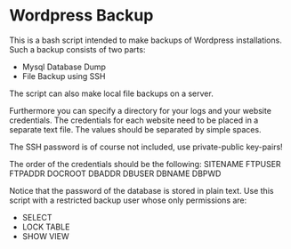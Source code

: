 # Wordpress Backup

This is a bash script intended to make backups of Wordpress installations. Such a backup consists of two parts:

- Mysql Database Dump
- File Backup using SSH

The script can also make local file backups on a server.

Furthermore you can specify a directory for your logs and your website credentials. The credentials for each website need to be placed in a separate text file. The values should be separated by simple spaces.

The SSH password is of course not included, use private-public key-pairs!

The order of the credentials should be the following:
SITENAME FTPUSER FTPADDR DOCROOT DBADDR DBUSER DBNAME DBPWD

Notice that the password of the database is stored in plain text. Use this script with a restricted backup user whose only permissions are:

- SELECT
- LOCK TABLE
- SHOW VIEW


